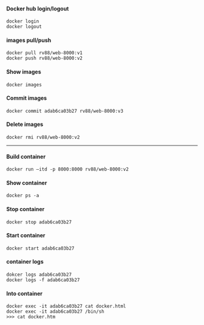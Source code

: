 #### Docker hub login/logout 
    docker login
    docker logout

#### images pull/push
    docker pull rv88/web-8000:v1
    docker push rv88/web-8000:v2


#### Show images
    docker images
    
#### Commit images
    docker commit adab6ca03b27 rv88/web-8000:v3
    
#### Delete images
    docker rmi rv88/web-8000:v2
    
---

#### Build container 
    docker run –itd -p 8000:8000 rv88/web-8000:v2

#### Show container
    docker ps -a 

#### Stop container
    docker stop adab6ca03b27

#### Start container 
    docker start adab6ca03b27

#### container logs
    dokcer logs adab6ca03b27
    docker logs -f adab6ca03b27
    
#### Into container
    docker exec -it adab6ca03b27 cat docker.html
    docker exec -it adab6ca03b27 /bin/sh
    >>> cat docker.htm
